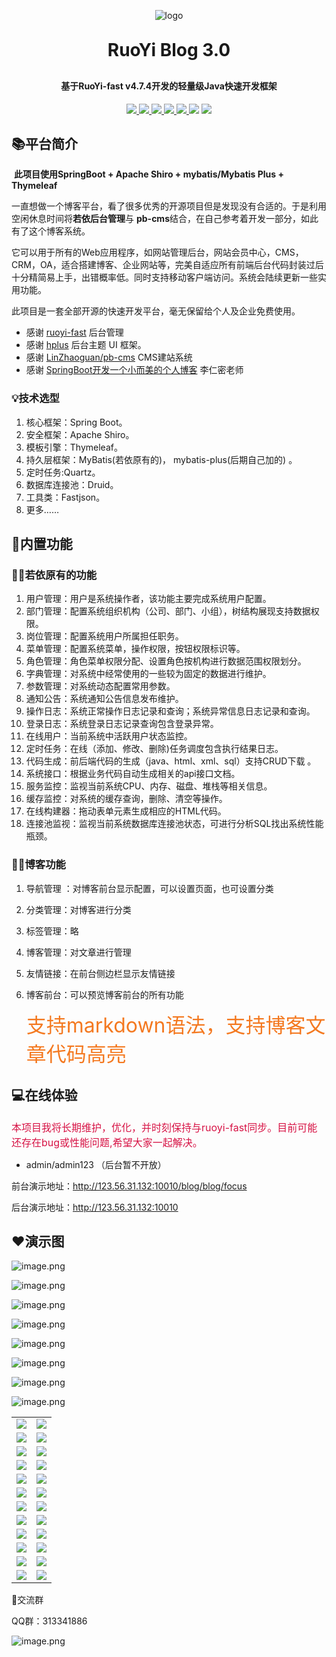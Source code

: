 <p align="center">
	<img alt="logo" src="https://oscimg.oschina.net/oscnet/up-dd77653d7c9f197dd9d93684f3c8dcfbab6.png">
</p>
<h1 align="center" style="margin: 30px 0 30px; font-weight: bold;">RuoYi Blog 3.0</h1>
<h4 align="center">基于RuoYi-fast v4.7.4开发的轻量级Java快速开发框架</h4>
<p align="center">
<a target="_blank" href="https://gitee.com/GiteeKey/ruoyi-blog">
    <img src="https://img.shields.io/badge/JDK-1.8+-green.svg" ></img>
        <img src="https://img.shields.io/badge/mysql-5.7-yellow.svg" >
    <img src="https://img.shields.io/badge/springboot-2.5.12.RELEASE-green" ></img>
    <img src="https://img.shields.io/badge/Blog-v1.0-brightgreen.svg">
	<img src="https://img.shields.io/badge/mybatis--plus-3.5.1-green" ></img>
</a>
	<a href="https://gitee.com/y_project/RuoYi"><img src="https://img.shields.io/badge/RuoYi-v4.7.4-brightgreen.svg"></a>
	<a href="https://gitee.com/y_project/RuoYi/blob/master/LICENSE"><img src="https://img.shields.io/github/license/mashape/apistatus.svg"></a>
</p>



## 📚平台简介

​		**此项目使用SpringBoot + Apache Shiro + mybatis/Mybatis Plus + Thymeleaf**

​		一直想做一个博客平台，看了很多优秀的开源项目但是发现没有合适的。于是利用空闲休息时间将**若依后台管理**与 **pb-cms**结合，在自己参考着开发一部分，如此有了这个博客系统。

​		它可以用于所有的Web应用程序，如网站管理后台，网站会员中心，CMS，CRM，OA，适合搭建博客、企业网站等，完美自适应所有前端后台代码封装过后十分精简易上手，出错概率低。同时支持移动客户端访问。系统会陆续更新一些实用功能。

此项目是一套全部开源的快速开发平台，毫无保留给个人及企业免费使用。

* 感谢 [ruoyi-fast](https://gitee.com/y_project/RuoYi-fast) 后台管理
* 感谢 [hplus](https://gitee.com/hplus_admin/hplus) 后台主题 UI 框架。
* 感谢 [LinZhaoguan/pb-cms](https://gitee.com/LinZhaoguan/pb-cms)  CMS建站系统 
* 感谢 [SpringBoot开发一个小而美的个人博客](https://search.bilibili.com/all?keyword=SpringBoot%E5%BC%80%E5%8F%91%E4%B8%80%E4%B8%AA%E5%B0%8F%E8%80%8C%E7%BE%8E%E7%9A%84%E4%B8%AA%E4%BA%BA%E5%8D%9A%E5%AE%A2&from_source=webtop_search&spm_id_from=333.1007) 李仁密老师

### 💡技术选型

1. 核心框架：Spring Boot。
2. 安全框架：Apache Shiro。
3. 模板引擎：Thymeleaf。
4. 持久层框架：MyBatis(若依原有的)， mybatis-plus(后期自己加的) 。
5. 定时任务:Quartz。
6. 数据库连接池：Druid。
7. 工具类：Fastjson。
8. 更多……

##  🎨内置功能

### 👨‍🔬若依原有的功能

1.  用户管理：用户是系统操作者，该功能主要完成系统用户配置。
2.  部门管理：配置系统组织机构（公司、部门、小组），树结构展现支持数据权限。
3.  岗位管理：配置系统用户所属担任职务。
4.  菜单管理：配置系统菜单，操作权限，按钮权限标识等。
5.  角色管理：角色菜单权限分配、设置角色按机构进行数据范围权限划分。
6.  字典管理：对系统中经常使用的一些较为固定的数据进行维护。
7.  参数管理：对系统动态配置常用参数。
8.  通知公告：系统通知公告信息发布维护。
9.  操作日志：系统正常操作日志记录和查询；系统异常信息日志记录和查询。
10.  登录日志：系统登录日志记录查询包含登录异常。
11.  在线用户：当前系统中活跃用户状态监控。
12.  定时任务：在线（添加、修改、删除)任务调度包含执行结果日志。
13.  代码生成：前后端代码的生成（java、html、xml、sql）支持CRUD下载 。
14.  系统接口：根据业务代码自动生成相关的api接口文档。
15.  服务监控：监视当前系统CPU、内存、磁盘、堆栈等相关信息。
16.  缓存监控：对系统的缓存查询，删除、清空等操作。
17.  在线构建器：拖动表单元素生成相应的HTML代码。
18.  连接池监视：监视当前系统数据库连接池状态，可进行分析SQL找出系统性能瓶颈。

### 👨‍💻博客功能

1. 导航管理 ：对博客前台显示配置，可以设置页面，也可设置分类

2. 分类管理：对博客进行分类

3. 标签管理：略

4. 博客管理：对文章进行管理

5. 友情链接：在前台侧边栏显示友情链接

6. 博客前台：可以预览博客前台的所有功能

   <font color=#f47920 size=6>支持markdown语法，支持博客文章代码高亮</font>

## 💻在线体验

<font color=#d71345 size=3>本项目我将长期维护，优化，并时刻保持与ruoyi-fast同步。目前可能还存在bug或性能问题,希望大家一起解决。</font>

- admin/admin123   （后台暂不开放）

前台演示地址：http://123.56.31.132:10010/blog/blog/focus

后台演示地址：http://123.56.31.132:10010

## ❤️演示图

![image.png](https://s2.loli.net/2022/03/19/WBZ36KxVAqs5Ovf.png)

![image.png](https://s2.loli.net/2022/03/19/iQTCEsmcvILyYAb.png)

![image.png](https://s2.loli.net/2022/03/19/wpHv5n6GTqlPb4O.png)

![image.png](https://s2.loli.net/2022/03/19/98IXsOT2gcKeJQk.png)

![image.png](https://s2.loli.net/2022/04/19/T8IMdQnav3j5m2O.png)

![image.png](https://s2.loli.net/2022/03/19/FXfj8a5hERMkYqt.png)

![image.png](https://s2.loli.net/2022/01/28/zJa3xbRGKuWrow2.png)

![image.png](https://s2.loli.net/2022/03/19/auCJ6hne3dAkDZR.png)



<table> 
      <tr>
        <td><a href="https://sm.ms/image/zXO7UdcbIYrsEnL" ><img src="https://s2.loli.net/2022/01/28/zXO7UdcbIYrsEnL.jpg" ></a></td>
        <td><a href="https://sm.ms/image/rj8nHaZu9WYS65c" ><img src="https://s2.loli.net/2022/01/28/rj8nHaZu9WYS65c.jpg" ></a></td>
    </tr> 
       <tr>
        <td><a href="https://sm.ms/image/45Jvn9MzkHtwBNZ" ><img src="https://s2.loli.net/2022/01/28/45Jvn9MzkHtwBNZ.jpg" ></a></td>
        <td><a href="https://sm.ms/image/LAgiZVxPSoJvIW3" target="_blank"><img src="https://s2.loli.net/2022/01/28/LAgiZVxPSoJvIW3.jpg" ></a></td>
    </tr> 
        <tr>
        <td><img src="https://oscimg.oschina.net/oscnet/up-42e518aa72a24d228427a1261cb3679f395.png"/></td>
        <td><img src="https://oscimg.oschina.net/oscnet/up-7f20dd0edba25e5187c5c4dd3ec7d3d9797.png"/></td>
    </tr>
    <tr>
        <td><img src="https://oscimg.oschina.net/oscnet/up-2dae3d87f6a8ca05057db059cd9a411d51d.png"/></td>
        <td><img src="https://oscimg.oschina.net/oscnet/up-ea4d98423471e55fba784694e45d12bd4bb.png"/></td>
    </tr>
    <tr>
        <td><img src="https://oscimg.oschina.net/oscnet/up-7f6c6e9f5873efca09bd2870ee8468b8fce.png"/></td>
        <td><img src="https://oscimg.oschina.net/oscnet/up-c708b65f2c382a03f69fe1efa8d341e6cff.png"/></td>
    </tr>
    <tr>
        <td><img src="https://oscimg.oschina.net/oscnet/up-9ab586c47dd5c7b92bca0d727962c90e3b8.png"/></td>
        <td><img src="https://oscimg.oschina.net/oscnet/up-ef954122a2080e02013112db21754b955c6.png"/></td>
    </tr>	 
    <tr>
        <td><img src="https://oscimg.oschina.net/oscnet/up-088edb4d531e122415a1e2342bccb1a9691.png"/></td>
        <td><img src="https://oscimg.oschina.net/oscnet/up-f886fe19bd820c0efae82f680223cac196c.png"/></td>
    </tr>
    <tr>
        <td><img src="https://oscimg.oschina.net/oscnet/up-c7a2eb71fa65d6e660294b4bccca613d638.png"/></td>
        <td><img src="https://oscimg.oschina.net/oscnet/up-e60137fb0787defe613bd83331dc4755a70.png"/></td>
    </tr>
    <tr>
        <td><img src="https://oscimg.oschina.net/oscnet/up-7c51c1b5758f0a0f92ed3c60469b7526f9f.png"/></td>
        <td><img src="https://oscimg.oschina.net/oscnet/up-15181aed45bb2461aa97b594cbf2f86ea5f.png"/></td>
    </tr>
    <tr>
        <td><img src="https://oscimg.oschina.net/oscnet/up-83326ad52ea63f67233d126226738054d98.png"/></td>
        <td><img src="https://oscimg.oschina.net/oscnet/up-3bd6d31e913b70df00107db51d64ef81df7.png"/></td>
    </tr>
    <tr>
        <td><img src="https://oscimg.oschina.net/oscnet/up-70a2225836bc82042a6785edf6299e2586a.png"/></td>
        <td><img src="https://oscimg.oschina.net/oscnet/up-0184d6ab01fdc6667a14327fcaf8b46345d.png"/></td>
    </tr>
    <tr>
        <td><img src="https://oscimg.oschina.net/oscnet/up-64d8086dc2c02c8f71170290482f7640098.png"/></td>
        <td><img src="https://oscimg.oschina.net/oscnet/up-5e4daac0bb59612c5038448acbcef235e3a.png"/></td>
    </tr>
</table>
🐧交流群

QQ群：313341886

![image.png](https://s2.loli.net/2022/06/16/sotDikTpS8HyN1n.jpg)